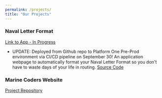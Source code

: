 ```yaml
---
permalink: /projects/
title: "Our Projects"
---
```



### Naval Letter Format
[Link to App - In Progress](https://marinecoders.github.io/_pages/naval_letter_js_test.html)
  * UPDATE: Deployed from Github repo to Platform One Pre-Prod environment via CI/CD pipeline on September 30!
An application webpage to automatically format your Naval Letter Format so you don't  have to waste days of your life in routing. [Source Code](https://github.com/marinecoders/marinecoders.github.io)

### Marine Coders Website
[Project Repository](https://github.com/marinecoders/marinecoders.github.io)
